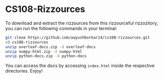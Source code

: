 # CS108-Rizzources

To download and extract the rizzources from this rizzourceful rizzozitory, you can run the following commands in your terminal:

```bash
git clone https://github.com/aayushborkar14/cs108-rizzources.git
cd cs108-rizzources
unzip overleaf-docs.zip -d overleaf-docs
unzip numpy-html.zip -d numpy-html
unzip python-docs.zip -d python-docs
```

You can access the docs by accessing `index.html` inside the respective directories. Enjoy!
